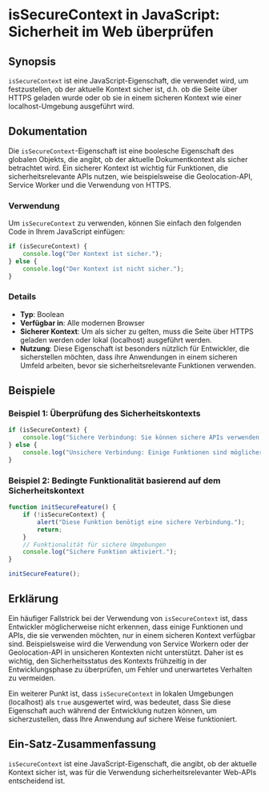 <!--
Meta Description: # isSecureContext in JavaScript: Sicherheit im Web überprüfen ## Synopsis `isSecureContext` ist eine JavaScript-Eigenschaft, die verwendet wird, um fe...
Meta Keywords: ist, die, issecurecontext, der, kontext
-->

# isSecureContext in JavaScript: Sicherheit im Web überprüfen

## Synopsis
`isSecureContext` ist eine JavaScript-Eigenschaft, die verwendet wird, um festzustellen, ob der aktuelle Kontext sicher ist, d.h. ob die Seite über HTTPS geladen wurde oder ob sie in einem sicheren Kontext wie einer localhost-Umgebung ausgeführt wird.

## Dokumentation
Die `isSecureContext`-Eigenschaft ist eine boolesche Eigenschaft des globalen Objekts, die angibt, ob der aktuelle Dokumentkontext als sicher betrachtet wird. Ein sicherer Kontext ist wichtig für Funktionen, die sicherheitsrelevante APIs nutzen, wie beispielsweise die Geolocation-API, Service Worker und die Verwendung von HTTPS.

### Verwendung
Um `isSecureContext` zu verwenden, können Sie einfach den folgenden Code in Ihrem JavaScript einfügen:

```javascript
if (isSecureContext) {
    console.log("Der Kontext ist sicher.");
} else {
    console.log("Der Kontext ist nicht sicher.");
}
```

### Details
- **Typ**: Boolean
- **Verfügbar in**: Alle modernen Browser
- **Sicherer Kontext**: Um als sicher zu gelten, muss die Seite über HTTPS geladen werden oder lokal (localhost) ausgeführt werden.
- **Nutzung**: Diese Eigenschaft ist besonders nützlich für Entwickler, die sicherstellen möchten, dass ihre Anwendungen in einem sicheren Umfeld arbeiten, bevor sie sicherheitsrelevante Funktionen verwenden.

## Beispiele
### Beispiel 1: Überprüfung des Sicherheitskontexts
```javascript
if (isSecureContext) {
    console.log("Sichere Verbindung: Sie können sichere APIs verwenden.");
} else {
    console.log("Unsichere Verbindung: Einige Funktionen sind möglicherweise nicht verfügbar.");
}
```

### Beispiel 2: Bedingte Funktionalität basierend auf dem Sicherheitskontext
```javascript
function initSecureFeature() {
    if (!isSecureContext) {
        alert("Diese Funktion benötigt eine sichere Verbindung.");
        return;
    }
    // Funktionalität für sichere Umgebungen
    console.log("Sichere Funktion aktiviert.");
}

initSecureFeature();
```

## Erklärung
Ein häufiger Fallstrick bei der Verwendung von `isSecureContext` ist, dass Entwickler möglicherweise nicht erkennen, dass einige Funktionen und APIs, die sie verwenden möchten, nur in einem sicheren Kontext verfügbar sind. Beispielsweise wird die Verwendung von Service Workern oder der Geolocation-API in unsicheren Kontexten nicht unterstützt. Daher ist es wichtig, den Sicherheitsstatus des Kontexts frühzeitig in der Entwicklungsphase zu überprüfen, um Fehler und unerwartetes Verhalten zu vermeiden.

Ein weiterer Punkt ist, dass `isSecureContext` in lokalen Umgebungen (localhost) als `true` ausgewertet wird, was bedeutet, dass Sie diese Eigenschaft auch während der Entwicklung nutzen können, um sicherzustellen, dass Ihre Anwendung auf sichere Weise funktioniert.

## Ein-Satz-Zusammenfassung
`isSecureContext` ist eine JavaScript-Eigenschaft, die angibt, ob der aktuelle Kontext sicher ist, was für die Verwendung sicherheitsrelevanter Web-APIs entscheidend ist.